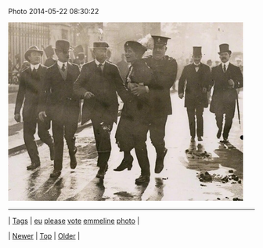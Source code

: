 <!--
title: Photo 2014-05-22 08
date: 2020-06-28T15:27:00.293Z
tags: eu, please, vote, emmeline, photo
-->


Photo 2014-05-22 08:30:22

![](86488056974-0.jpg)

<!--BOTTOM-POST-NAVIGATION-->
---

| [Tags](tags.md) | [eu](tag-eu.md) [please](tag-please.md) [vote](tag-vote.md) [emmeline](tag-emmeline.md) [photo](tag-photo.md) |

| [Newer](86472517928.md) | [Top](index.md) | [Older](86488263085.md) |
